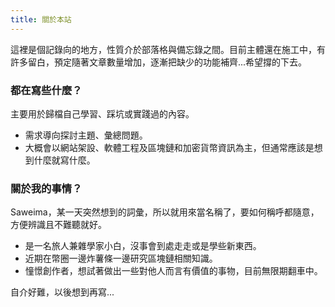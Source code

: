```yaml
---
title: 關於本站
---
```


這裡是個記錄向的地方，性質介於部落格與備忘錄之間。目前主體還在施工中，有許多留白，預定隨著文章數量增加，逐漸把缺少的功能補齊...希望撐的下去。

### 都在寫些什麼？

主要用於歸檔自己學習、踩坑或實踐過的內容。
- 需求導向探討主題、彙總問題。
- 大概會以網站架設、軟體工程及區塊鏈和加密貨幣資訊為主，但通常應該是想到什麼就寫什麼。

### 關於我的事情？

Saweima，某一天突然想到的詞彙，所以就用來當名稱了，要如何稱呼都隨意，方便辨識且不難聽就好。

- 是一名旅人兼雜學家小白，沒事會到處走走或是學些新東西。
- 近期在幣圈一邊炸薯條一邊研究區塊鏈相關知識。
- 憧憬創作者，想試著做出一些對他人而言有價值的事物，目前無限期翻車中。

自介好難，以後想到再寫...